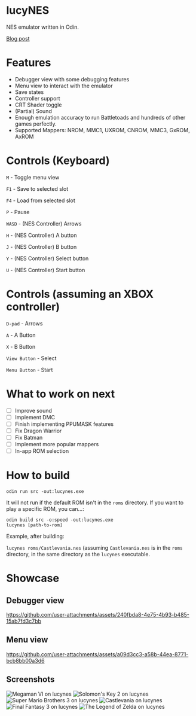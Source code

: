 # lucyNES

NES emulator written in Odin.

[Blog post](https://lucypero.com/lucynes.html)

# Features

- Debugger view with some debugging features
- Menu view to interact with the emulator
- Save states
- Controller support
- CRT Shader toggle
- (Partial) Sound
- Enough emulation accuracy to run Battletoads and hundreds of other games perfectly.
- Supported Mappers: 	NROM, MMC1, UXROM, CNROM, MMC3, GxROM, AxROM

# Controls (Keyboard)

`M` - Toggle menu view

`F1` - Save to selected slot

`F4` - Load from selected slot

`P` - Pause

`WASD` - (NES Controller) Arrows

`H` - (NES Controller) A button

`J` - (NES Controller) B button

`Y` - (NES Controller) Select button

`U` - (NES Controller) Start button

# Controls (assuming an XBOX controller)

`D-pad` - Arrows

`A` - A Button

`X` - B Button

`View Button` - Select

`Menu Button` - Start

# What to work on next

- [ ] Improve sound
- [ ] Implement DMC
- [ ] Finish implementing PPUMASK features
- [ ] Fix Dragon Warrior
- [ ] Fix Batman
- [ ] Implement more popular mappers
- [ ] In-app ROM selection

# How to build

`odin run src -out:lucynes.exe`

It will not run if the default ROM isn't in the `roms` directory. If you want to play a specific ROM, you can...:

```
odin build src -o:speed -out:lucynes.exe
lucynes [path-to-rom]
```

Example, after building:

`lucynes roms/Castlevania.nes` (assuming `Castlevania.nes` is in the `roms` directory, in the same directory as the `lucynes` executable.

# Showcase

## Debugger view

https://github.com/user-attachments/assets/240fbda8-4e75-4b93-b485-15ab7fd3c7bb

## Menu view

https://github.com/user-attachments/assets/a09d3cc3-a58b-44ea-8771-bcb8bb00a3d6

## Screenshots

![Megaman VI on lucynes](https://github.com/user-attachments/assets/41ba0e3a-9520-4b11-a5cc-7926bf3f15bd)
![Solomon's Key 2 on lucynes](https://github.com/user-attachments/assets/7bba8fa2-858e-4e73-86e4-8f94d46db19e)
![Super Mario Brothers 3 on lucynes](https://github.com/user-attachments/assets/d9f08bdb-c45f-4e40-a321-475b2d216d60)
![Castlevania on lucynes](https://github.com/user-attachments/assets/069c21ad-2653-4021-84a9-5d6bb4e4053a)
![Final Fantasy 3 on lucynes](https://github.com/user-attachments/assets/52720c8b-1ca9-4c55-9fca-33ae737b970a)
![The Legend of Zelda on lucynes](https://github.com/user-attachments/assets/edcbadf1-9f50-46f0-8274-e45dc8d71233)

